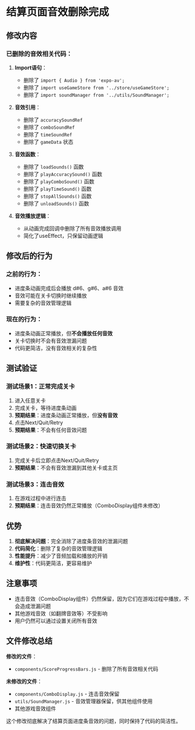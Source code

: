 # 结算页面音效删除完成

## 修改内容

### 已删除的音效相关代码：

1. **Import语句**：
   - 删除了 `import { Audio } from 'expo-av';`
   - 删除了 `import useGameStore from '../store/useGameStore';`
   - 删除了 `import soundManager from '../utils/SoundManager';`

2. **音效引用**：
   - 删除了 `accuracySoundRef`
   - 删除了 `comboSoundRef` 
   - 删除了 `timeSoundRef`
   - 删除了 `gameData` 状态

3. **音效函数**：
   - 删除了 `loadSounds()` 函数
   - 删除了 `playAccuracySound()` 函数
   - 删除了 `playComboSound()` 函数
   - 删除了 `playTimeSound()` 函数
   - 删除了 `stopAllSounds()` 函数
   - 删除了 `unloadSounds()` 函数

4. **音效播放逻辑**：
   - 从动画完成回调中删除了所有音效播放调用
   - 简化了useEffect，只保留动画逻辑

## 修改后的行为

### 之前的行为：
- 进度条动画完成后会播放 d#6、g#6、a#6 音效
- 音效可能在关卡切换时继续播放
- 需要复杂的音效管理逻辑

### 现在的行为：
- 进度条动画正常播放，但**不会播放任何音效**
- 关卡切换时不会有音效泄漏问题
- 代码更简洁，没有音效相关的复杂性

## 测试验证

### 测试场景1：正常完成关卡
1. 进入任意关卡
2. 完成关卡，等待进度条动画
3. **预期结果**：进度条动画正常播放，但**没有音效**
4. 点击Next/Quit/Retry
5. **预期结果**：不会有任何音效问题

### 测试场景2：快速切换关卡
1. 完成关卡后立即点击Next/Quit/Retry
2. **预期结果**：不会有音效泄漏到其他关卡或主页

### 测试场景3：连击音效
1. 在游戏过程中进行连击
2. **预期结果**：连击音效仍然正常播放（ComboDisplay组件未修改）

## 优势

1. **彻底解决问题**：完全消除了进度条音效的泄漏问题
2. **代码简化**：删除了复杂的音效管理逻辑
3. **性能提升**：减少了音频加载和播放的开销
4. **维护性**：代码更简洁，更容易维护

## 注意事项

- 连击音效（ComboDisplay组件）仍然保留，因为它们在游戏过程中播放，不会造成泄漏问题
- 其他游戏音效（如翻牌音效等）不受影响
- 用户仍然可以通过设置关闭所有音效

## 文件修改总结

**修改的文件**：
- `components/ScoreProgressBars.js` - 删除了所有音效相关代码

**未修改的文件**：
- `components/ComboDisplay.js` - 连击音效保留
- `utils/SoundManager.js` - 音效管理器保留，供其他组件使用
- 其他游戏音效组件

这个修改彻底解决了结算页面进度条音效的问题，同时保持了代码的简洁性。
